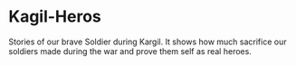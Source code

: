 # Kagil-Heros
Stories of our brave Soldier during Kargil. It shows how much sacrifice our soldiers made during the war and prove them self as real heroes.
